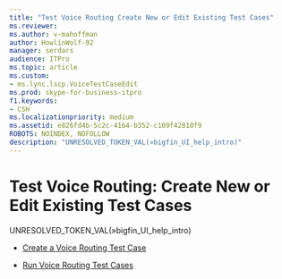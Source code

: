 ```yaml
---
title: "Test Voice Routing Create New or Edit Existing Test Cases"
ms.reviewer: 
ms.author: v-mahoffman
author: HowlinWolf-92
manager: serdars
audience: ITPro
ms.topic: article
ms.custom:
- ms.lync.lscp.VoiceTestCaseEdit
ms.prod: skype-for-business-itpro
f1.keywords:
- CSH
ms.localizationpriority: medium
ms.assetid: e826fd4b-5c2c-4164-b352-c109f42810f9
ROBOTS: NOINDEX, NOFOLLOW
description: "UNRESOLVED_TOKEN_VAL(»bigfin_UI_help_intro)"
---
```


# Test Voice Routing: Create New or Edit Existing Test Cases

UNRESOLVED_TOKEN_VAL(»bigfin_UI_help_intro)

- [Create a Voice Routing Test Case](/previous-versions/office/lync-server-2013/lync-server-2013-create-a-voice-routing-test-case)

- [Run Voice Routing Test Cases](/previous-versions/office/lync-server-2013/lync-server-2013-run-voice-routing-test-cases)